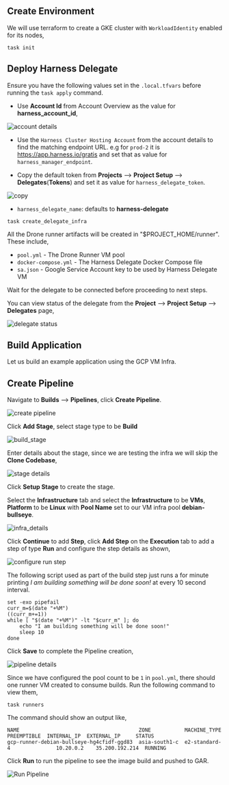 ## Create Environment

We will use terraform to create a GKE cluster with `WorkloadIdentity` enabled for its nodes,

```shell
task init
```
  
## Deploy Harness Delegate

Ensure you have the following values set in the `.local.tfvars` before running the `task apply` command.

- Use **Account Id** from Account Overview as the value for **harness_account_id**,

![account details](docs/images/account_details.png)

- Use the `Harness Cluster Hosting Account` from the account details to find the matching endpoint URL. e.g for `prod-2` it is <https://app.harness.io/gratis> and set that as value for `harness_manager_endpoint`.

- Copy the default token from **Projects** --> **Project Setup** --> **Delegates**(**Tokens**) and set it as value for `harness_delegate_token`.

![copy](docs/images/harness_delegate_default_token.png)

- `harness_delegate_name`: defaults to **harness-delegate**

```shell
task create_delegate_infra
```

All the Drone runner artifacts will be created in "$PROJECT_HOME/runner". These include,

- `pool.yml`  - The Drone Runner VM pool
- `docker-compose.yml` - The Harness Delegate Docker Compose file
- `sa.json` - Google Service Account key to be used by Harness Delegate VM

Wait for the delegate to be connected before proceeding to next steps.

You can view status of the delegate from the **Project** --> **Project Setup** --> **Delegates** page,

![delegate status](docs/images/delegate_connected.png)
  
## Build Application

Let us build an example application using the GCP VM Infra.

## Create Pipeline

Navigate to **Builds** --> **Pipelines**, click **Create Pipeline**.

![create pipeline](docs/images/create_pipeline.png)

Click **Add Stage**, select stage type to be **Build**

![build_stage](docs/images/add_build_stage.png)

Enter details about the stage, since we are testing the infra we will skip the **Clone Codebase**,

![stage details](docs/images/stage_details.png)

Click **Setup Stage** to create the stage.

Select the **Infrastructure** tab and select the **Infrastructure** to be **VMs**, **Platform** to be **Linux** with **Pool Name** set to our VM infra pool **debian-bullseye**.

![infra_details](docs/images/infra_details.png)

Click **Continue** to add **Step**, click **Add Step** on the **Execution** tab to add a step of type **Run** and configure the step details as shown,

![configure run step](docs/images/configure_run_step.png)

The following script used as part of the build step just runs a for minute printing _I am building something will be done soon!_ at every 10 second interval.

```shell
set -exo pipefail
curr_m=$(date "+%M")
((curr_m+=1))
while [ "$(date "+%M")" -lt "$curr_m" ]; do
    echo "I am building something will be done soon!"
    sleep 10
done
```

Click **Save** to complete the Pipeline creation,

![pipeline details](docs/images/pipeline_overview.png)

Since we have configured the pool count to be `1` in `pool.yml`, there should one runner VM created to consume builds. Run the following command to view them,

```shell
task runners
```

The command should show an output like,

```shell
NAME                                       ZONE           MACHINE_TYPE   PREEMPTIBLE  INTERNAL_IP  EXTERNAL_IP     STATUS
gcp-runner-debian-bullseye-hg4cfidf-ggd83  asia-south1-c  e2-standard-4               10.20.0.2    35.200.192.214  RUNNING
```

Click **Run** to run the pipeline to see the image build and pushed to GAR.

![Run Pipeline](docs/images/run_pipeline.png)
